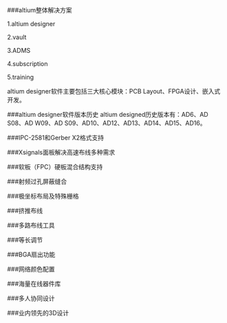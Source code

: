 

###altium整体解决方案

1.altium designer

2.vault

3.ADMS

4.subscription

5.training

altium designer软件主要包括三大核心模块：PCB Layout、FPGA设计、嵌入式开发。

###altium designer软件版本历史
altium designed历史版本有：AD6、AD S08、AD W09、AD S09、AD10、AD12、AD13、AD14、AD15、AD16。

###IPC-2581和Gerber X2格式支持


###Xsignals面板解决高速布线多种需求


###软板（FPC）硬板混合结构支持

###射频过孔屏蔽缝合

###极坐标布局及特殊栅格

###挤推布线

###多路布线工具

###等长调节 

###BGA扇出功能

###网络颜色配置

###海量在线器件库

###多人协同设计

###业内领先的3D设计




